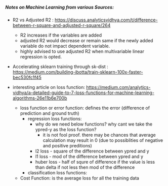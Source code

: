 ##### Notes on Machine Learning from various Sources:
* R2 vs Adjusted R2 : https://discuss.analyticsvidhya.com/t/difference-between-r-square-and-adjusted-r-square/264
    * R2 increases if the variables are added
    * adjusted R2 would decrease or remain same if the newly added variable do not impact dependent variable.
    * highly advised to use adjusted R2 when multivariable linear regression is opted.
    
* Accelerating sklearn training through sk-dist : https://medium.com/building-ibotta/train-sklearn-100x-faster-bec530fc1f45

* interesting article on loss function: https://medium.com/analytics-vidhya/a-detailed-guide-to-7-loss-functions-for-machine-learning-algorithms-26e11b6e700b
   * loss function or error function: defines the error (difference of prediction and ground truth)
      * regression loss functions:
         * why do we need below functions? why cant we take the ypred-y as the loss function?
            * it is not fool proof. there may be chances that average calculation may result in 0 (due to possiblities of negative and positive preditions)
         * l2 loss - square of the difference between ypred and y
         * l1 loss - mod of the difference between ypred and y
         * huber loss - half of squre of difference if the value is less than delta 
                        if not less then mod of the difference
      * classification loss functions:
   * Cost Function: is the average loss for all the training data
